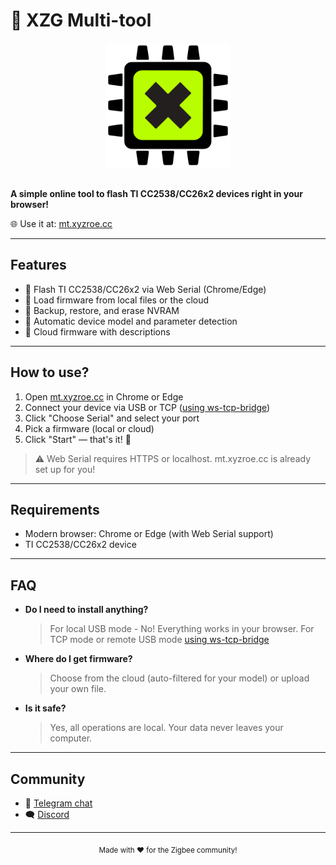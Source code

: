 # 🚀 XZG Multi-tool

<div align="center">
  <img src="favicon/logo.png" alt="XZG Multi-tool" style="height:200px;margin-bottom:16px;" />
</div>

**A simple online tool to flash TI CC2538/CC26x2 devices right in your browser!**

🌐 Use it at: [mt.xyzroe.cc](https://mt.xyzroe.cc)

---

## Features

- 🔌 Flash TI CC2538/CC26x2 via Web Serial (Chrome/Edge)
- 📂 Load firmware from local files or the cloud
- 💾 Backup, restore, and erase NVRAM
- 🦾 Automatic device model and parameter detection
- 📝 Cloud firmware with descriptions

---

## How to use?

1. Open [mt.xyzroe.cc](https://mt.xyzroe.cc) in Chrome or Edge
2. Connect your device via USB or TCP ([using ws-tcp-bridge](https://github.com/xyzroe/ws-tcp-bridge))
3. Click "Choose Serial" and select your port
4. Pick a firmware (local or cloud)
5. Click "Start" — that's it! 🎉

> ⚠️ Web Serial requires HTTPS or localhost. mt.xyzroe.cc is already set up for you!

---

## Requirements

- Modern browser: Chrome or Edge (with Web Serial support)
- TI CC2538/CC26x2 device

---

## FAQ

- **Do I need to install anything?**

  > For local USB mode - No! Everything works in your browser. For TCP mode or remote USB mode [using ws-tcp-bridge](https://github.com/xyzroe/ws-tcp-bridge)

- **Where do I get firmware?**

  > Choose from the cloud (auto-filtered for your model) or upload your own file.

- **Is it safe?**
  > Yes, all operations are local. Your data never leaves your computer.

---

## Community

- 💬 [Telegram chat](https://t.me/xzg_fw)
- 🗨️ [Discord](https://discord.gg/A5ge3cYRKW)

---

<div align="center">
  <sub>Made with <span aria-hidden="true">❤️</span> for the Zigbee community!</sub>
</div>
